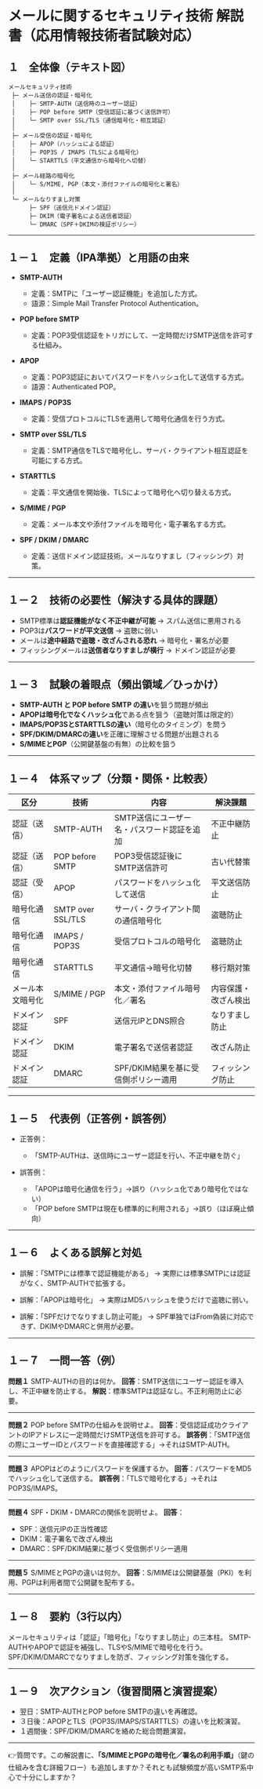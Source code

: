 # メールに関するセキュリティ技術 解説書（応用情報技術者試験対応）

## １　全体像（テキスト図）

```
メールセキュリティ技術
 ├─ メール送信の認証・暗号化
 │    ├─ SMTP-AUTH（送信時のユーザー認証）
 │    ├─ POP before SMTP（受信認証に基づく送信許可）
 │    └─ SMTP over SSL/TLS（通信暗号化・相互認証）
 │
 ├─ メール受信の認証・暗号化
 │    ├─ APOP（ハッシュによる認証）
 │    ├─ POP3S / IMAPS（TLSによる暗号化）
 │    └─ STARTTLS（平文通信から暗号化へ切替）
 │
 ├─ メール経路の暗号化
 │    └─ S/MIME, PGP（本文・添付ファイルの暗号化と署名）
 │
 └─ メールなりすまし対策
      ├─ SPF（送信元ドメイン認証）
      ├─ DKIM（電子署名による送信者認証）
      └─ DMARC（SPF＋DKIMの検証ポリシー）
```

---

## １－１　定義（IPA準拠）と用語の由来

* **SMTP-AUTH**

  * 定義：SMTPに「ユーザー認証機能」を追加した方式。
  * 語源：Simple Mail Transfer Protocol Authentication。
* **POP before SMTP**

  * 定義：POP3受信認証をトリガにして、一定時間だけSMTP送信を許可する仕組み。
* **APOP**

  * 定義：POP3認証においてパスワードをハッシュ化して送信する方式。
  * 語源：Authenticated POP。
* **IMAPS / POP3S**

  * 定義：受信プロトコルにTLSを適用して暗号化通信を行う方式。
* **SMTP over SSL/TLS**

  * 定義：SMTP通信をTLSで暗号化し、サーバ・クライアント相互認証を可能にする方式。
* **STARTTLS**

  * 定義：平文通信を開始後、TLSによって暗号化へ切り替える方式。
* **S/MIME / PGP**

  * 定義：メール本文や添付ファイルを暗号化・電子署名する方式。
* **SPF / DKIM / DMARC**

  * 定義：送信ドメイン認証技術。メールなりすまし（フィッシング）対策。

---

## １－２　技術の必要性（解決する具体的課題）

* SMTP標準は**認証機能がなく不正中継が可能** → スパム送信に悪用される
* POP3は**パスワードが平文送信** → 盗聴に弱い
* メールは**途中経路で盗聴・改ざんされる恐れ** → 暗号化・署名が必要
* フィッシングメールは**送信者なりすましが横行** → ドメイン認証が必要

---

## １－３　試験の着眼点（頻出領域／ひっかけ）

* **SMTP-AUTH と POP before SMTP の違い**を狙う問題が頻出
* **APOPは暗号化でなくハッシュ化**である点を狙う（盗聴対策は限定的）
* **IMAPS/POP3SとSTARTTLSの違い**（暗号化のタイミング）を問う
* **SPF/DKIM/DMARCの違い**を正確に理解させる問題が出題される
* **S/MIMEとPGP**（公開鍵基盤の有無）の比較を狙う

---

## １－４　体系マップ（分類・関係・比較表）

| 区分       | 技術                | 内容                      | 解決課題       |
| -------- | ----------------- | ----------------------- | ---------- |
| 認証（送信）   | SMTP-AUTH         | SMTP送信にユーザー名・パスワード認証を追加 | 不正中継防止     |
| 認証（送信）   | POP before SMTP   | POP3受信認証後にSMTP送信許可      | 古い代替策      |
| 認証（受信）   | APOP              | パスワードをハッシュ化して送信         | 平文送信防止     |
| 暗号化通信    | SMTP over SSL/TLS | サーバ・クライアント間の通信暗号化       | 盗聴防止       |
| 暗号化通信    | IMAPS / POP3S     | 受信プロトコルの暗号化             | 盗聴防止       |
| 暗号化通信    | STARTTLS          | 平文通信→暗号化切替              | 移行期対策      |
| メール本文暗号化 | S/MIME / PGP      | 本文・添付ファイル暗号化／署名         | 内容保護・改ざん検出 |
| ドメイン認証   | SPF               | 送信元IPとDNS照合             | なりすまし防止    |
| ドメイン認証   | DKIM              | 電子署名で送信者認証              | 改ざん防止      |
| ドメイン認証   | DMARC             | SPF/DKIM結果を基に受信側ポリシー適用  | フィッシング防止   |

---

## １－５　代表例（正答例・誤答例）

* 正答例：

  * 「SMTP-AUTHは、送信時にユーザー認証を行い、不正中継を防ぐ」
* 誤答例：

  * 「APOPは暗号化通信を行う」→誤り（ハッシュ化であり暗号化ではない）
  * 「POP before SMTPは現在も標準的に利用される」→誤り（ほぼ廃止傾向）

---

## １－６　よくある誤解と対処

* 誤解：「SMTPには標準で認証機能がある」
  → 実際には標準SMTPには認証がなく、SMTP-AUTHで拡張する。

* 誤解：「APOPは暗号化」
  → 実際はMD5ハッシュを使うだけで盗聴に弱い。

* 誤解：「SPFだけでなりすまし防止可能」
  → SPF単独ではFrom偽装に対応できず、DKIMやDMARCと併用が必要。

---

## １－７　一問一答（例）

**問題１**
SMTP-AUTHの目的は何か。
**回答**：SMTP送信にユーザー認証を導入し、不正中継を防止する。
**解説**：標準SMTPは認証なし。不正利用防止に必要。

---

**問題２**
POP before SMTPの仕組みを説明せよ。
**回答**：受信認証成功クライアントのIPアドレスに一定時間だけSMTP送信を許可する。
**誤答例**：「SMTP送信の際にユーザーIDとパスワードを直接確認する」→それはSMTP-AUTH。

---

**問題３**
APOPはどのようにパスワードを保護するか。
**回答**：パスワードをMD5でハッシュ化して送信する。
**誤答例**：「TLSで暗号化する」→それはPOP3S/IMAPS。

---

**問題４**
SPF・DKIM・DMARCの関係を説明せよ。
**回答**：

* SPF：送信元IPの正当性確認
* DKIM：電子署名で改ざん検出
* DMARC：SPF/DKIM結果に基づく受信側ポリシー適用

---

**問題５**
S/MIMEとPGPの違いは何か。
**回答**：S/MIMEは公開鍵基盤（PKI）を利用、PGPは利用者間で公開鍵を配布する。

---

## １－８　要約（3行以内）

メールセキュリティは「認証」「暗号化」「なりすまし防止」の三本柱。
SMTP-AUTHやAPOPで認証を補強し、TLSやS/MIMEで暗号化を行う。
SPF/DKIM/DMARCでなりすましを防ぎ、フィッシング対策を強化する。

---

## １－９　次アクション（復習間隔と演習提案）

* 翌日：SMTP-AUTHとPOP before SMTPの違いを再確認。
* ３日後：APOPとTLS（POP3S/IMAPS/STARTTLS）の違いを比較演習。
* １週間後：SPF/DKIM/DMARCを絡めた総合問題演習。

---

👉質問です。この解説書に、**「S/MIMEとPGPの暗号化／署名の利用手順」**（鍵の仕組みを含む詳細フロー）も追加しますか？それとも試験頻度が高いSMTP系中心で十分にしますか？
